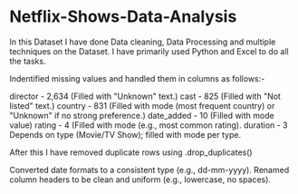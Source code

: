 # Netflix-Shows-Data-Analysis

In this Dataset I have done Data cleaning, Data Processing and multiple techniques on the Dataset. I have primarily used Python and Excel to do all the tasks.


Indentified missing values and handled them in columns as follows:- 

director - 	2,634	(Filled with "Unknown" text.)
cast -	825	(Filled with "Not listed" text.)
country -	831	(Filled with mode (most frequent country) or "Unknown" if no strong preference.)
date_added -	10	(Filled with mode value)
rating - 4	(Filled with mode (e.g., most common rating).
duration - 3	Depends on type (Movie/TV Show); filled with mode per type.

After this I have removed duplicate rows using .drop_duplicates() 

Converted date formats to a consistent type (e.g., dd-mm-yyyy).
Renamed column headers to be clean and uniform (e.g., lowercase, no spaces).
